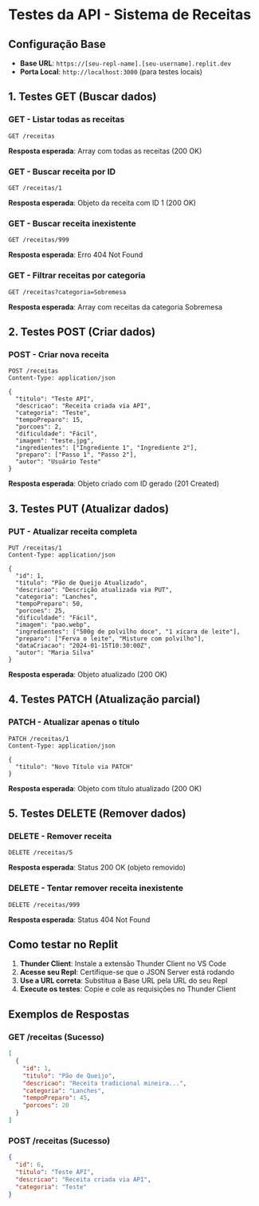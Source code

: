 
# Testes da API - Sistema de Receitas

## Configuração Base
- **Base URL**: `https://[seu-repl-name].[seu-username].replit.dev` 
- **Porta Local**: `http://localhost:3000` (para testes locais)

## 1. Testes GET (Buscar dados)

### GET - Listar todas as receitas
```
GET /receitas
```
**Resposta esperada**: Array com todas as receitas (200 OK)

### GET - Buscar receita por ID
```
GET /receitas/1
```
**Resposta esperada**: Objeto da receita com ID 1 (200 OK)

### GET - Buscar receita inexistente
```
GET /receitas/999
```
**Resposta esperada**: Erro 404 Not Found

### GET - Filtrar receitas por categoria
```
GET /receitas?categoria=Sobremesa
```
**Resposta esperada**: Array com receitas da categoria Sobremesa

## 2. Testes POST (Criar dados)

### POST - Criar nova receita
```
POST /receitas
Content-Type: application/json

{
  "titulo": "Teste API",
  "descricao": "Receita criada via API",
  "categoria": "Teste",
  "tempoPreparo": 15,
  "porcoes": 2,
  "dificuldade": "Fácil",
  "imagem": "teste.jpg",
  "ingredientes": ["Ingrediente 1", "Ingrediente 2"],
  "preparo": ["Passo 1", "Passo 2"],
  "autor": "Usuário Teste"
}
```
**Resposta esperada**: Objeto criado com ID gerado (201 Created)

## 3. Testes PUT (Atualizar dados)

### PUT - Atualizar receita completa
```
PUT /receitas/1
Content-Type: application/json

{
  "id": 1,
  "titulo": "Pão de Queijo Atualizado",
  "descricao": "Descrição atualizada via PUT",
  "categoria": "Lanches",
  "tempoPreparo": 50,
  "porcoes": 25,
  "dificuldade": "Fácil",
  "imagem": "pao.webp",
  "ingredientes": ["500g de polvilho doce", "1 xícara de leite"],
  "preparo": ["Ferva o leite", "Misture com polvilho"],
  "dataCriacao": "2024-01-15T10:30:00Z",
  "autor": "Maria Silva"
}
```
**Resposta esperada**: Objeto atualizado (200 OK)

## 4. Testes PATCH (Atualização parcial)

### PATCH - Atualizar apenas o título
```
PATCH /receitas/1
Content-Type: application/json

{
  "titulo": "Novo Título via PATCH"
}
```
**Resposta esperada**: Objeto com título atualizado (200 OK)

## 5. Testes DELETE (Remover dados)

### DELETE - Remover receita
```
DELETE /receitas/5
```
**Resposta esperada**: Status 200 OK (objeto removido)

### DELETE - Tentar remover receita inexistente
```
DELETE /receitas/999
```
**Resposta esperada**: Status 404 Not Found

## Como testar no Replit

1. **Thunder Client**: Instale a extensão Thunder Client no VS Code
2. **Acesse seu Repl**: Certifique-se que o JSON Server está rodando
3. **Use a URL correta**: Substitua a Base URL pela URL do seu Repl
4. **Execute os testes**: Copie e cole as requisições no Thunder Client

## Exemplos de Respostas

### GET /receitas (Sucesso)
```json
[
  {
    "id": 1,
    "titulo": "Pão de Queijo",
    "descricao": "Receita tradicional mineira...",
    "categoria": "Lanches",
    "tempoPreparo": 45,
    "porcoes": 20
  }
]
```

### POST /receitas (Sucesso)
```json
{
  "id": 6,
  "titulo": "Teste API",
  "descricao": "Receita criada via API",
  "categoria": "Teste"
}
```
